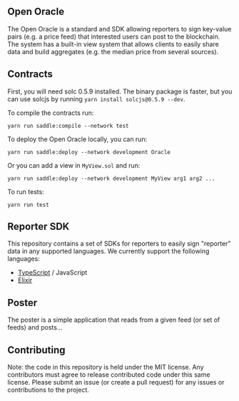 
## Open Oracle

The Open Oracle is a standard and SDK allowing reporters to sign key-value pairs (e.g. a price feed) that interested users can post to the blockchain. The system has a built-in view system that allows clients to easily share data and build aggregates (e.g. the median price from several sources).

## Contracts

First, you will need solc 0.5.9 installed. The binary package is faster, but you can use solcjs by running `yarn install solcjs@0.5.9 --dev`.

To compile the contracts run:

```
yarn run saddle:compile --network test
```

To deploy the Open Oracle locally, you can run:

```
yarn run saddle:deploy --network development Oracle
```

Or you can add a view in `MyView.sol` and run:

```
yarn run saddle:deploy --network development MyView arg1 arg2 ...
```

To run tests:

```
yarn run test
```

## Reporter SDK

This repository contains a set of SDKs for reporters to easily sign "reporter" data in any supported languages. We currently support the following languages:

  * [TypeScript](./sdk/typescript/README.md) / JavaScript
  * [Elixir](./sdk/typescript/README.md)

## Poster

The poster is a simple application that reads from a given feed (or set of feeds) and posts...

## Contributing

Note: the code in this repository is held under the MIT license. Any contributors must agree to release contributed code under this same license. Please submit an issue (or create a pull request) for any issues or contributions to the project.
